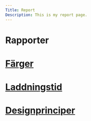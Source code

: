 ```yaml
---
Title: Report
Description: This is my report page.
---
```


Rapporter
==========================
<div class="landingpage">

<div class="box">
    <h1><a href="%base_url%?analysis/01_colors">Färger</a></h1>
</div>

<div class="box">
    <h1><a href="%base_url%?analysis/02_load">Laddningstid</a></h1>
</div>

<div class="box">
    <h1><a href="%base_url%?analysis/03_design_principles">Designprinciper</a></h1>
</div>

</div>